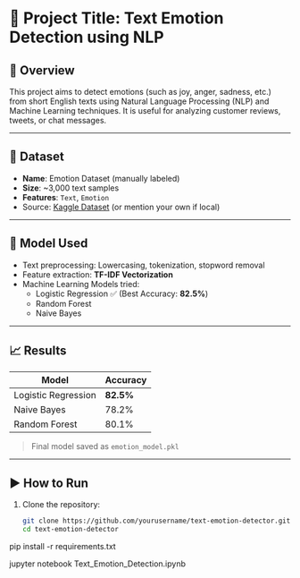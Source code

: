 # 🎯 Project Title: Text Emotion Detection using NLP

## 🧠 Overview
This project aims to detect emotions (such as joy, anger, sadness, etc.) from short English texts using Natural Language Processing (NLP) and Machine Learning techniques. It is useful for analyzing customer reviews, tweets, or chat messages.

---

## 📂 Dataset
- **Name**: Emotion Dataset (manually labeled)
- **Size**: ~3,000 text samples
- **Features**: `Text`, `Emotion`
- Source: [Kaggle Dataset](https://www.kaggle.com/datasets/praveengovi/emotions-dataset-for-nlp) (or mention your own if local)

---

## 🤖 Model Used
- Text preprocessing: Lowercasing, tokenization, stopword removal
- Feature extraction: **TF-IDF Vectorization**
- Machine Learning Models tried:
  - Logistic Regression ✅ (Best Accuracy: **82.5%**)
  - Random Forest
  - Naive Bayes

---

## 📈 Results
| Model | Accuracy |
|-------|----------|
| Logistic Regression | **82.5%** |
| Naive Bayes | 78.2% |
| Random Forest | 80.1% |

> Final model saved as `emotion_model.pkl`

---

## ▶️ How to Run

1. Clone the repository:
   ```bash
   git clone https://github.com/yourusername/text-emotion-detector.git
   cd text-emotion-detector


pip install -r requirements.txt

jupyter notebook Text_Emotion_Detection.ipynb
